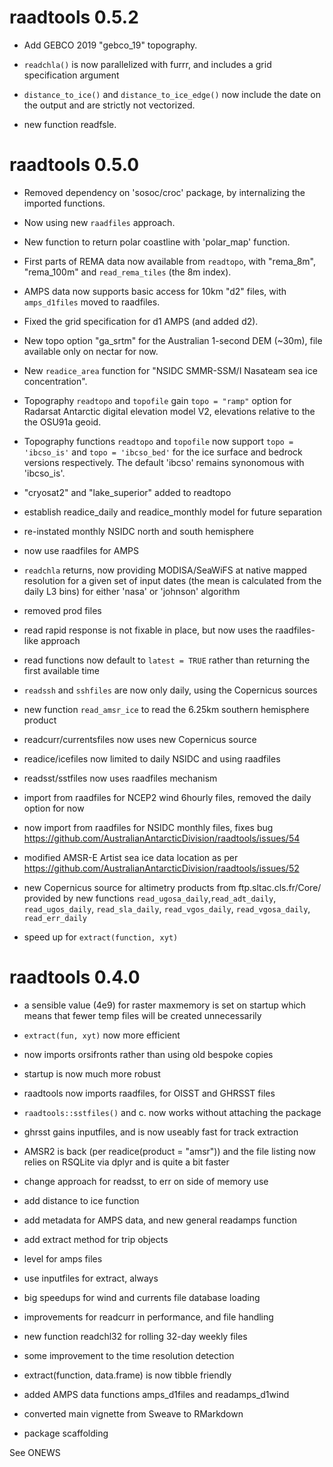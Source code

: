 # raadtools 0.5.2

* Add GEBCO 2019 "gebco_19" topography. 

* `readchla()` is now parallelized with furrr, and includes a grid specification argument


* `distance_to_ice()` and `distance_to_ice_edge()` now include the date on the output and are
 strictly not vectorized. 
 
* new function readfsle. 

# raadtools 0.5.0

* Removed dependency on 'sosoc/croc' package, by internalizing the imported functions. 

* Now using new `raadfiles` approach. 

* New function to return polar coastline with 'polar_map' function. 

* First parts of REMA data now available from `readtopo`, with "rema_8m", "rema_100m" and `read_rema_tiles` (the 8m index). 

* AMPS data now supports basic access for 10km "d2" files, with `amps_d1files` moved to raadfiles. 

* Fixed the grid specification for d1 AMPS (and added d2). 

* New topo option "ga_srtm" for the Australian 1-second DEM (~30m), file available only on nectar for now.

* New `readice_area` function for "NSIDC SMMR-SSM/I Nasateam sea ice concentration". 

* Topography `readtopo` and `topofile` gain `topo = "ramp"` option for Radarsat 
Antarctic digital elevation model V2, elevations relative to the the OSU91a geoid.  

* Topography functions `readtopo` and `topofile` now support `topo = 'ibcso_is'` and `topo = 'ibcso_bed'` for the ice surface and bedrock versions respectively. The default 'ibcso' remains synonomous with 'ibcso_is'. 

* "cryosat2" and "lake_superior" added to readtopo

* establish readice_daily and readice_monthly model for future separation

* re-instated monthly NSIDC north and south hemisphere

* now use raadfiles for AMPS

* `readchla` returns, now providing MODISA/SeaWiFS at native mapped 
 resolution for a given set of input dates (the mean is calculated from
 the daily L3 bins) for either 'nasa' or 'johnson' algorithm
 
* removed prod files

* read rapid response is not fixable in place, but now uses the raadfiles-like approach

* read functions now default to `latest = TRUE` rather than returning the first available time

* `readssh` and `sshfiles` are now only daily, using the Copernicus sources

* new function `read_amsr_ice` to read the 6.25km southern hemisphere product

* readcurr/currentsfiles now uses new Copernicus source

* readice/icefiles now limited to daily NSIDC and using raadfiles

* readsst/sstfiles now uses raadfiles mechanism

* import from raadfiles for NCEP2 wind 6hourly files, removed the daily option for now

* now import from raadfiles for NSIDC monthly files, fixes bug https://github.com/AustralianAntarcticDivision/raadtools/issues/54

* modified AMSR-E Artist sea ice data location as per https://github.com/AustralianAntarcticDivision/raadtools/issues/52

* new Copernicus source for altimetry products from ftp.sltac.cls.fr/Core/ provided by new 
 functions `read_ugosa_daily`,`read_adt_daily`, `read_ugos_daily`, `read_sla_daily`, 
 `read_vgos_daily`, `read_vgosa_daily`, `read_err_daily`
 
* speed up for `extract(function, xyt)`

# raadtools 0.4.0

* a sensible value (4e9) for raster maxmemory is set on startup which
means that fewer temp files will be created unnecessarily

* `extract(fun, xyt)` now more efficient

* now imports orsifronts rather than using old bespoke copies

* startup is now much more robust

* raadtools now imports raadfiles, for OISST and GHRSST files

* `raadtools::sstfiles()` and c. now works without attaching the package

* ghrsst gains inputfiles, and is now useably fast for track extraction

* AMSR2 is back (per readice(product = "amsr")) and the file listing now relies on RSQLite
 via dplyr and is quite a bit faster
 
* change approach for readsst, to err on side of memory use

* add distance to ice function

* add metadata for AMPS data, and new general readamps function

* add extract method for trip objects

* level for amps files

* use inputfiles for extract, always

* big speedups for wind and currents file database loading

* improvements for readcurr in performance, and file handling

* new function readchl32 for rolling 32-day weekly files

* some improvement to the time resolution detection

* extract(function, data.frame) is now tibble friendly

* added AMPS data functions amps_d1files and readamps_d1wind

* converted main vignette from Sweave to RMarkdown

* package scaffolding


See ONEWS

